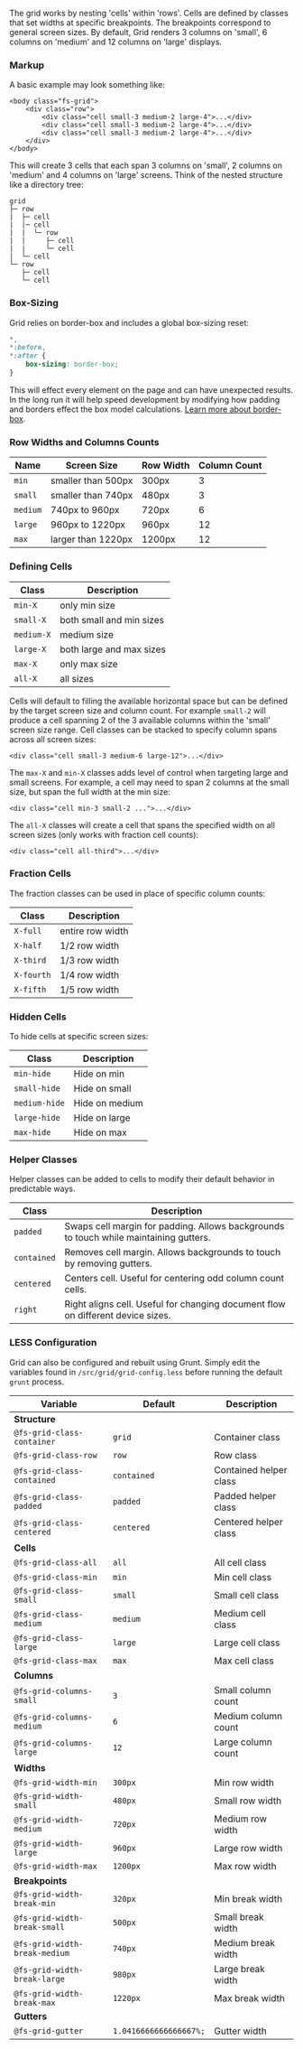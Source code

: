 The grid works by nesting 'cells' within 'rows'. Cells are defined by classes that set widths at specific breakpoints. The breakpoints correspond to general screen sizes. By default, Grid renders 3 columns on 'small', 6 columns on 'medium' and 12 columns on 'large' displays.

### Markup

A basic example may look something like:

```markup
<body class="fs-grid">
	<div class="row">
		<div class="cell small-3 medium-2 large-4">...</div>
		<div class="cell small-3 medium-2 large-4">...</div>
		<div class="cell small-3 medium-2 large-4">...</div>
	</div>
</body>
```

This will create 3 cells that each span 3 columns on 'small', 2 columns on 'medium' and 4 columns on 'large' screens. Think of the nested structure like a directory tree:

```
grid
├─ row
|  ├─ cell
|  |─ cell
|  |  └─ row
|  |     ├─ cell
|  |     └─ cell
|  └─ cell
└─ row
   ├─ cell
   └─ cell
```

### Box-Sizing

Grid relies on border-box and includes a global box-sizing reset:

```css
*,
*:before,
*:after {
	box-sizing: border-box;
}
```

This will effect every element on the page and can have unexpected results. In the long run it will help speed development by modifying how padding and borders effect the box model calculations. [Learn more about border-box](http://www.paulirish.com/2012/box-sizing-border-box-ftw/).

### Row Widths and Columns Counts

| Name | Screen Size | Row Width | Column Count |
| --- | --- | --- | --- |
| `min` | smaller than 500px | 300px | 3 |
| `small` | smaller than 740px | 480px | 3 |
| `medium` | 740px to 960px | 720px | 6 |
| `large` | 960px to 1220px | 960px | 12 |
| `max` | larger than 1220px | 1200px | 12 |

### Defining Cells

| Class | Description |
| --- | --- |
| `min-X` | only min size |
| `small-X` | both small and min sizes |
| `medium-X` | medium size |
| `large-X` | both large and max sizes |
| `max-X` | only max size |
| `all-X` | all sizes |

Cells will default to filling the available horizontal space but can be defined by the target screen size and column count. For example `small-2` will produce a cell spanning 2 of the 3 available columns within the 'small' screen size range. Cell classes can be stacked to specify column spans across all screen sizes:

```markup
<div class="cell small-3 medium-6 large-12">...</div>
```

The `max-X` and `min-X` classes adds level of control when targeting large and small screens. For example, a cell may need to span 2 columns at the small size, but span the full width at the min size:

```markup
<div class="cell min-3 small-2 ...">...</div>
```

The `all-X` classes will create a cell that spans the specified width on all screen sizes (only works with fraction cell counts):

```markup
<div class="cell all-third">...</div>
```

### Fraction Cells

The fraction classes can be used in place of specific column counts:

| Class | Description |
| --- | --- |
| `X-full` | entire row width |
| `X-half` | 1/2 row width |
| `X-third` | 1/3 row width |
| `X-fourth` | 1/4 row width |
| `X-fifth` | 1/5 row width |

### Hidden Cells

To hide cells at specific screen sizes:

| Class | Description |
| --- | --- |
| `min-hide` | Hide on min |
| `small-hide` | Hide on small |
| `medium-hide` | Hide on medium |
| `large-hide` | Hide on large |
| `max-hide` | Hide on max |

### Helper Classes

Helper classes can be added to cells to modify their default behavior in predictable ways.

| Class | Description |
| --- | --- |
| `padded` | Swaps cell margin for padding. Allows backgrounds to touch while maintaining gutters. |
| `contained` | Removes cell margin. Allows backgrounds to touch by removing gutters. |
| `centered` | Centers cell. Useful for centering odd column count cells. |
| `right` | Right aligns cell. Useful for changing document flow on different device sizes. |

### LESS Configuration

Grid can also be configured and rebuilt using Grunt. Simply edit the variables found in `/src/grid/grid-config.less` before running the default `grunt` process.

| Variable | Default | Description |
| --- | --- | --- |
| **Structure** | | |
| `@fs-grid-class-container` | `grid` | Container class |
| `@fs-grid-class-row` | `row` | Row class |
| `@fs-grid-class-contained` | `contained` | Contained helper class |
| `@fs-grid-class-padded` | `padded` | Padded helper class |
| `@fs-grid-class-centered` | `centered` | Centered helper class |
| **Cells** | | |
| `@fs-grid-class-all` | `all` | All cell class |
| `@fs-grid-class-min` | `min` | Min cell class |
| `@fs-grid-class-small` | `small` | Small cell class |
| `@fs-grid-class-medium` | `medium` | Medium cell class |
| `@fs-grid-class-large` | `large` | Large cell class |
| `@fs-grid-class-max` | `max` | Max cell class |
| **Columns** | | |
| `@fs-grid-columns-small` | `3` | Small column count |
| `@fs-grid-columns-medium` | `6` | Medium column count |
| `@fs-grid-columns-large` | `12` | Large column count |
| **Widths** | | |
| `@fs-grid-width-min` | `300px` | Min row width |
| `@fs-grid-width-small` | `480px` | Small row width |
| `@fs-grid-width-medium` | `720px` | Medium row width |
| `@fs-grid-width-large` | `960px` | Large row width |
| `@fs-grid-width-max` | `1200px` | Max row width |
| **Breakpoints** | | |
| `@fs-grid-width-break-min` | `320px` | Min break width |
| `@fs-grid-width-break-small` | `500px` | Small break width |
| `@fs-grid-width-break-medium` | `740px` | Medium break width |
| `@fs-grid-width-break-large` | `980px` | Large break width |
| `@fs-grid-width-break-max` | `1220px` | Max break width |
| **Gutters** | | |
| `@fs-grid-gutter` | `1.0416666666666667%;` | Gutter width |